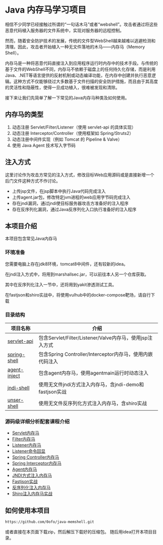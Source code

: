 # Java 内存马学习项目

相信不少同学已经接触过所谓的“一句话木马”或者“webshell”。攻击者通过将这些恶意代码植入服务器的文件系统中，实现对服务器的远程控制。

然而，随着安全防护技术的发展，传统的文件型WebShell越来越难以逃避检测和清理。因此，攻击者开始植入一种无文件落地的木马——内存马（Memory Shell）。

内存马是一种将恶意代码直接注入到应用程序运行时内存中的技术手段。与传统的基于文件的WebShell不同，内存马不依赖于磁盘上的任何持久化存储，而是利用Java、.NET等语言提供的反射机制或动态编译功能，在内存中创建并执行恶意逻辑。这种方式不仅能够绕过大多数基于文件扫描的安全防护措施，而且由于其高度的灵活性和隐蔽性，使得一旦成功植入，很难被发现和清除。

接下来让我们先简单了解一下常见的Java内存马种类及如何使用。

## 内存马的类型

1. 动态注册 Servlet/Filter/Listener（使用 servlet-api 的具体实现）
2. 动态注册 Interceptor/Controller（使用框架如 Spring/Struts2）
3. 动态注册中间件实现（例如 Tomcat 的 Pipeline &amp; Valve）
4. 使用 Java Agent 技术写入字节码

## 注入方式

这里讨论作为攻击方常见的注入方式，修改目标Web应用源码或是直接新增一个后门文件这种方式不作讨论。

- 上传jsp文件，在jsp脚本中执行Java代码完成注入
- 上传agent.jar包，修改特定jvm进程的web应用字节码完成注入
- 存在jndi漏洞，通过jndi使目标服务器攻击方准备好的注入程序
- 存在反序列化漏洞，通过Java反序列化入口执行准备好的注入程序

## 本项目介绍

本项目包含常见Java内存马

### 环境准备

您需要电脑上存在jdk8环境，tomcat8中间件，还有较新的idea。

在jndi注入方式中，将用到marshallsec.jar，可以前往本人另一个仓库获取。

其中在反序列化注入一节中，还将用到yakit渗透测试工具。

在fastjson和shiro实战中，将使用vulhub中的docker-compose靶场，请自行下载

### 目录结构

| 项目名称                                   | 介绍                                           |
|----------------------------------------|----------------------------------------------|
| [servlet-api](servlet-api/README.md)   | 包含Servlet/Filter/Listener/Valve内存马，使用jsp注入方式 |
| [spring-shell](spring-shell/README.md) | 包含Spring Controller/Interceptor内存马，使用内嵌代码注入  |
| [agent-inject](agent-inject/README.md) | 包含agent内存马，使用agentmain运行时动态注入                |
| [jndi-shell](jndi-shell/README.md)     | 使用无文件jndi方式注入内存马，含jndi-demo和fastjson实战       |
| [unser-shell](unser-shell/README.md)   | 使用无文件反序列化方式注入内存马，含shiro实战                    |

### 源码级详细分析配套课程介绍

* [Servlet内存马](https://www.bilibili.com/video/BV1FKUMYQE8D)
* [Filter内存马](https://www.bilibili.com/video/BV1CGcPe5EY7)
* [Listener内存马](https://www.bilibili.com/video/BV1N7chedEyX)
* [Listener命令回显](https://www.bilibili.com/video/BV14Rw5eJEDx)
* [Spring Controller内存马](https://www.bilibili.com/video/BV1dF9gYwE1y)
* [Spring Interceptor内存马](https://www.bilibili.com/video/BV1W59BYxEfu)
* [Agent内存马]()
* [JNDI方式注入内存马]()
* [Fastjson实战]()
* [反序列化注入内存马]()
* [Shiro注入内存马实战]()

## 如何使用本项目
```bash
https://github.com/0ofo/java-memshell.git
```
或者直接在本页面下载zip，然后解压下载好的压缩包。
随后用idea打开本项目目录。